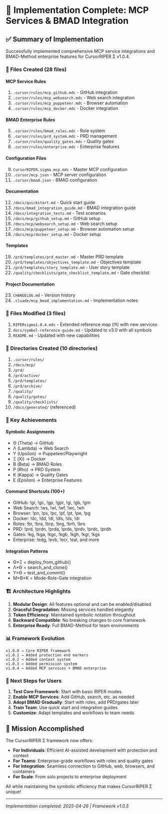 # 🎉 Implementation Complete: MCP Services & BMAD Integration

## ✅ Summary of Implementation

Successfully implemented comprehensive MCP service integrations and BMAD-Method enterprise features for CursorRIPER Σ v1.0.4.

### 📁 Files Created (28 files)

#### MCP Service Rules
1. `.cursor/rules/mcp_github.mdc` - GitHub integration
2. `.cursor/rules/mcp_websearch.mdc` - Web search integration
3. `.cursor/rules/mcp_puppeteer.mdc` - Browser automation
4. `.cursor/rules/mcp_docker.mdc` - Docker integration

#### BMAD Enterprise Rules
5. `.cursor/rules/bmad_roles.mdc` - Role system
6. `.cursor/rules/prd_system.mdc` - PRD management
7. `.cursor/rules/quality_gates.mdc` - Quality gates
8. `.cursor/rules/enterprise.mdc` - Enterprise features

#### Configuration Files
9. `CursorRIPER.sigma.mcp.mdc` - Master MCP configuration
10. `.cursor/mcp.json` - MCP server configuration
11. `.cursor/bmad.json` - BMAD configuration

#### Documentation
12. `/docs/quickstart.md` - Quick start guide
13. `/docs/bmad_integration_guide.md` - BMAD integration guide
14. `/docs/integration_tests.md` - Test scenarios
15. `/docs/mcp/github_setup.md` - GitHub setup
16. `/docs/mcp/websearch_setup.md` - Web search setup
17. `/docs/mcp/puppeteer_setup.md` - Browser automation setup
18. `/docs/mcp/docker_setup.md` - Docker setup

#### Templates
19. `/prd/templates/prd_master.md` - Master PRD template
20. `/prd/templates/objectives_template.md` - Objectives template
21. `/prd/templates/story_template.md` - User story template
22. `/quality/checklists/gate_checklist_template.md` - Gate checklist

#### Project Documentation
23. `CHANGELOG.md` - Version history
24. `.cluade/mcp_bmad_implementation.md` - Implementation notes

### 📁 Files Modified (3 files)

1. `RIPERsigma1.0.4.mdc` - Extended reference map (ℜ) with new services
2. `docs/symbol-reference-guide.md` - Updated to v3.0 with all symbols
3. `README.md` - Updated with new capabilities

### 📂 Directories Created (10 directories)

1. `.cursor/rules/`
2. `/docs/mcp/`
3. `/prd/`
4. `/prd/active/`
5. `/prd/templates/`
6. `/prd/archive/`
7. `/quality/`
8. `/quality/gates/`
9. `/quality/checklists/`
10. `/docs/generated/` (referenced)

### 🔑 Key Achievements

#### Symbolic Assignments
- Θ (Theta) → GitHub
- Λ (Lambda) → Web Search
- Υ (Upsilon) → Puppeteer/Playwright
- Ξ (Xi) → Docker
- Β (Beta) → BMAD Roles
- Ρ (Rho) → PRD System
- Κ (Kappa) → Quality Gates
- Ε (Epsilon) → Enterprise Features

#### Command Shortcuts (100+)
- GitHub: !gr, !gc, !gp, !gpr, !gi, !gb, !gm
- Web Search: !ws, !wl, !wf, !wc, !wh
- Browser: !pn, !ps, !pc, !pf, !pt, !pe, !pg
- Docker: !dc, !dd, !dl, !dls, !ds, !dr
- Roles: !br, !bra, !brp, !brg, !brh, !brs
- PRD: !prd, !prdn, !prda, !prds, !prdv, !prdc, !prdh
- Gates: !kg, !kga, !kgc, !kgb, !kgh, !kgr, !kgs
- Enterprise: !edg, !evb, !ecr, !eal, and more

#### Integration Patterns
- Θ×Ξ = deploy_from_github()
- Λ×Θ = search_and_clone()
- Υ×Θ = test_and_commit()
- M×Β×Κ = Mode-Role-Gate integration

### 🏗️ Architecture Highlights

1. **Modular Design**: All features optional and can be enabled/disabled
2. **Graceful Degradation**: Missing services handled elegantly
3. **Token Efficiency**: Maintained symbolic notation throughout
4. **Backward Compatible**: No breaking changes to core framework
5. **Enterprise Ready**: Full BMAD-Method for team environments

### 📊 Framework Evolution

```
v1.0.0 → Core RIPER framework
v1.0.1 → Added protection end markers
v1.0.2 → Added context system
v1.0.3 → Added permission system
v1.0.4 → Added MCP services + BMAD enterprise
```

### 🚀 Next Steps for Users

1. **Test Core Framework**: Start with basic RIPER modes
2. **Enable MCP Services**: Add GitHub, search, etc. as needed
3. **Adopt BMAD Gradually**: Start with roles, add PRD/gates later
4. **Train Team**: Use quick start and integration guides
5. **Customize**: Adapt templates and workflows to team needs

## 🎯 Mission Accomplished

The CursorRIPER Σ framework now offers:
- **For Individuals**: Efficient AI-assisted development with protection and context
- **For Teams**: Enterprise-grade workflows with roles and quality gates
- **For Integration**: Seamless connection to GitHub, web, browsers, and containers
- **For Scale**: From solo projects to enterprise deployment

All while maintaining the symbolic efficiency that makes CursorRIPER Σ unique!

---
*Implementation completed: 2025-04-26 | Framework v1.0.5*
